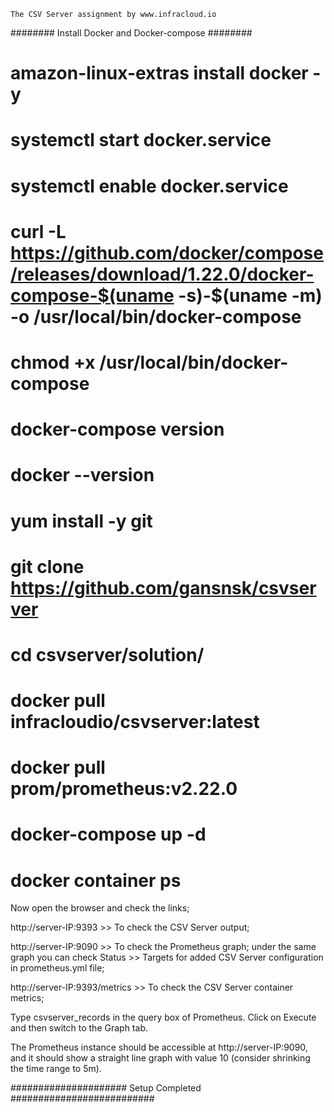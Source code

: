     The CSV Server assignment by www.infracloud.io

########  Install Docker and Docker-compose  ########

# amazon-linux-extras install docker -y

# systemctl start docker.service

# systemctl enable docker.service

# curl -L https://github.com/docker/compose/releases/download/1.22.0/docker-compose-$(uname -s)-$(uname -m) -o /usr/local/bin/docker-compose

# chmod +x /usr/local/bin/docker-compose

# docker-compose version

# docker --version

# yum install -y git

# git clone https://github.com/gansnsk/csvserver

# cd csvserver/solution/

# docker pull infracloudio/csvserver:latest

# docker pull prom/prometheus:v2.22.0

# docker-compose up -d

# docker container ps

Now open the browser and check the links;

http://server-IP:9393 >> To check the CSV Server output;

http://server-IP:9090 >> To check the Prometheus graph; under the same graph you can check Status >> Targets for added CSV Server configuration in prometheus.yml file;

http://server-IP:9393/metrics >> To check the CSV Server container metrics;

Type csvserver_records in the query box of Prometheus. Click on Execute and then switch to the Graph tab. 

The Prometheus instance should be accessible at http://server-IP:9090, and it should show a straight line graph with value 10 (consider shrinking the time range to 5m).

##################### Setup Completed ##########################
